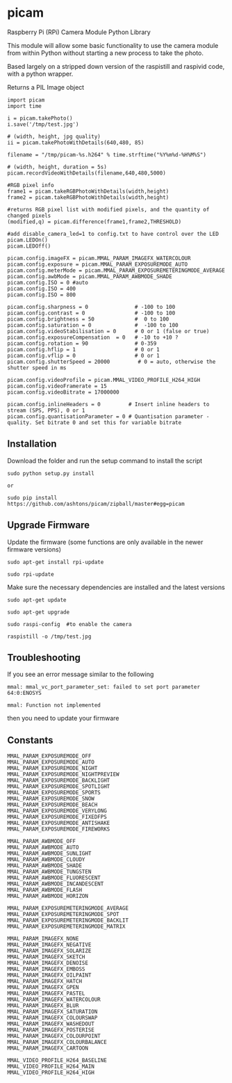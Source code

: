 picam
=====

Raspberry Pi (RPi) Camera Module Python Library


This module will allow some basic functionality to use the camera module from within Python without starting a new process to take the photo.

Based largely on a stripped down version of the raspistill and raspivid code, with a python wrapper.

Returns a PIL Image object


    import picam
    import time
    
    i = picam.takePhoto()
    i.save('/tmp/test.jpg')
    
    # (width, height, jpg quality)
    ii = picam.takePhotoWithDetails(640,480, 85) 
    
    filename = "/tmp/picam-%s.h264" % time.strftime("%Y%m%d-%H%M%S")
    
    # (width, height, duration = 5s)
    picam.recordVideoWithDetails(filename,640,480,5000) 
    
    #RGB pixel info
    frame1 = picam.takeRGBPhotoWithDetails(width,height)
    frame2 = picam.takeRGBPhotoWithDetails(width,height)
    
    #returns RGB pixel list with modified pixels, and the quantity of changed pixels
    (modified,q) = picam.difference(frame1,frame2,THRESHOLD)
    
    #add disable_camera_led=1 to config.txt to have control over the LED
    picam.LEDOn()
    picam.LEDOff()
    
    picam.config.imageFX = picam.MMAL_PARAM_IMAGEFX_WATERCOLOUR
    picam.config.exposure = picam.MMAL_PARAM_EXPOSUREMODE_AUTO
    picam.config.meterMode = picam.MMAL_PARAM_EXPOSUREMETERINGMODE_AVERAGE
    picam.config.awbMode = picam.MMAL_PARAM_AWBMODE_SHADE
    picam.config.ISO = 0 #auto
    picam.config.ISO = 400
    picam.config.ISO = 800
    
    picam.config.sharpness = 0               # -100 to 100
    picam.config.contrast = 0                # -100 to 100
    picam.config.brightness = 50             #  0 to 100
    picam.config.saturation = 0              #  -100 to 100
    picam.config.videoStabilisation = 0      # 0 or 1 (false or true)
    picam.config.exposureCompensation  = 0   # -10 to +10 ?
    picam.config.rotation = 90               # 0-359
    picam.config.hflip = 1                   # 0 or 1
    picam.config.vflip = 0                   # 0 or 1
    picam.config.shutterSpeed = 20000         # 0 = auto, otherwise the shutter speed in ms
    
    picam.config.videoProfile = picam.MMAL_VIDEO_PROFILE_H264_HIGH
    picam.config.videoFramerate = 15
    picam.config.videoBitrate = 17000000
    
    picam.config.inlineHeaders = 0         # Insert inline headers to stream (SPS, PPS), 0 or 1
    picam.config.quantisationParameter = 0 # Quantisation parameter - quality. Set bitrate 0 and set this for variable bitrate
    
    
Installation
------------
Download the  folder and run the setup command to install the script

    sudo python setup.py install
    
    or

    sudo pip install https://github.com/ashtons/picam/zipball/master#egg=picam


Upgrade Firmware
----------------
Update the firmware (some functions are only available in the newer firmware versions)
    
    sudo apt-get install rpi-update
    
    sudo rpi-update
    
    
Make sure the necessary dependencies are installed and the latest versions

    sudo apt-get update
    
    sudo apt-get upgrade
    
    sudo raspi-config  #to enable the camera
    
    raspistill -o /tmp/test.jpg
    
    
Troubleshooting
---------------
If you see an error message similar to the following

    mmal: mmal_vc_port_parameter_set: failed to set port parameter 64:0:ENOSYS
    
    mmal: Function not implemented
    
then you need to update your firmware

Constants
------------
    MMAL_PARAM_EXPOSUREMODE_OFF
    MMAL_PARAM_EXPOSUREMODE_AUTO
    MMAL_PARAM_EXPOSUREMODE_NIGHT
    MMAL_PARAM_EXPOSUREMODE_NIGHTPREVIEW
    MMAL_PARAM_EXPOSUREMODE_BACKLIGHT
    MMAL_PARAM_EXPOSUREMODE_SPOTLIGHT
    MMAL_PARAM_EXPOSUREMODE_SPORTS
    MMAL_PARAM_EXPOSUREMODE_SNOW
    MMAL_PARAM_EXPOSUREMODE_BEACH
    MMAL_PARAM_EXPOSUREMODE_VERYLONG
    MMAL_PARAM_EXPOSUREMODE_FIXEDFPS
    MMAL_PARAM_EXPOSUREMODE_ANTISHAKE
    MMAL_PARAM_EXPOSUREMODE_FIREWORKS

    MMAL_PARAM_AWBMODE_OFF
    MMAL_PARAM_AWBMODE_AUTO
    MMAL_PARAM_AWBMODE_SUNLIGHT
    MMAL_PARAM_AWBMODE_CLOUDY
    MMAL_PARAM_AWBMODE_SHADE
    MMAL_PARAM_AWBMODE_TUNGSTEN
    MMAL_PARAM_AWBMODE_FLUORESCENT
    MMAL_PARAM_AWBMODE_INCANDESCENT
    MMAL_PARAM_AWBMODE_FLASH
    MMAL_PARAM_AWBMODE_HORIZON   

    MMAL_PARAM_EXPOSUREMETERINGMODE_AVERAGE
    MMAL_PARAM_EXPOSUREMETERINGMODE_SPOT
    MMAL_PARAM_EXPOSUREMETERINGMODE_BACKLIT
    MMAL_PARAM_EXPOSUREMETERINGMODE_MATRIX     

    MMAL_PARAM_IMAGEFX_NONE
    MMAL_PARAM_IMAGEFX_NEGATIVE
    MMAL_PARAM_IMAGEFX_SOLARIZE
    MMAL_PARAM_IMAGEFX_SKETCH
    MMAL_PARAM_IMAGEFX_DENOISE
    MMAL_PARAM_IMAGEFX_EMBOSS
    MMAL_PARAM_IMAGEFX_OILPAINT
    MMAL_PARAM_IMAGEFX_HATCH
    MMAL_PARAM_IMAGEFX_GPEN
    MMAL_PARAM_IMAGEFX_PASTEL
    MMAL_PARAM_IMAGEFX_WATERCOLOUR
    MMAL_PARAM_IMAGEFX_BLUR
    MMAL_PARAM_IMAGEFX_SATURATION
    MMAL_PARAM_IMAGEFX_COLOURSWAP
    MMAL_PARAM_IMAGEFX_WASHEDOUT
    MMAL_PARAM_IMAGEFX_POSTERISE
    MMAL_PARAM_IMAGEFX_COLOURPOINT
    MMAL_PARAM_IMAGEFX_COLOURBALANCE
    MMAL_PARAM_IMAGEFX_CARTOON  
    
    MMAL_VIDEO_PROFILE_H264_BASELINE
    MMAL_VIDEO_PROFILE_H264_MAIN
    MMAL_VIDEO_PROFILE_H264_HIGH
    
